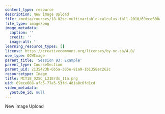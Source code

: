 ```yaml
---
content_type: resource
description: New image Upload
file: /media/courses/18-02sc-multivariable-calculus-fall-2010/69ece608afc577a553fd4d1a8c6fd1cd_MIT18_02SC_L31Brds_11a.png
file_type: image/png
image_metadata:
  caption: ''
  credit: ''
  image-alt: ''
learning_resource_types: []
license: https://creativecommons.org/licenses/by-nc-sa/4.0/
ocw_type: OCWImage
parent_title: 'Session 93: Example'
parent_type: CourseSection
parent_uid: 2135423b-6b5a-305e-81a9-1b1358ec262c
resourcetype: Image
title: MIT18_02SC_L31Brds_11a.png
uid: 69ece608-afc5-77a5-53fd-4d1a8c6fd1cd
video_metadata:
  youtube_id: null
---
```

New image Upload